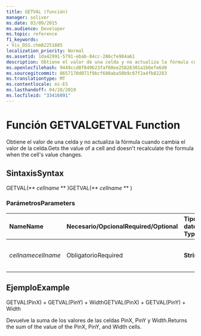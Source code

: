 ```yaml
---
title: GETVAL (función)
manager: soliver
ms.date: 03/09/2015
ms.audience: Developer
ms.topic: reference
f1_keywords:
- Vis_DSS.chm82251885
localization_priority: Normal
ms.assetid: 1da42991-5791-ebab-84cc-286cfe984a61
description: Obtiene el valor de una celda y no actualiza la fórmula cuando cambia el valor de la celda.
ms.openlocfilehash: 9449ccd8f849b23faf08ee25826301a1b6efe6d0
ms.sourcegitcommit: 8657170d071f9bcf680aba50b9c07f2a4fb82283
ms.translationtype: MT
ms.contentlocale: es-ES
ms.lasthandoff: 04/28/2019
ms.locfileid: "33416891"
---
```

# <a name="getval-function"></a><span data-ttu-id="722e0-103">Función GETVAL</span><span class="sxs-lookup"><span data-stu-id="722e0-103">GETVAL Function</span></span>

<span data-ttu-id="722e0-104">Obtiene el valor de una celda y no actualiza la fórmula cuando cambia el valor de la celda.</span><span class="sxs-lookup"><span data-stu-id="722e0-104">Gets the value of a cell and doesn't recalculate the formula when the cell's value changes.</span></span>
  
## <a name="syntax"></a><span data-ttu-id="722e0-105">Sintaxis</span><span class="sxs-lookup"><span data-stu-id="722e0-105">Syntax</span></span>

<span data-ttu-id="722e0-106">GETVAL(\*\* *cellname* \*\* )</span><span class="sxs-lookup"><span data-stu-id="722e0-106">GETVAL(\*\* *cellname* \*\* )</span></span> 
  
### <a name="parameters"></a><span data-ttu-id="722e0-107">Parámetros</span><span class="sxs-lookup"><span data-stu-id="722e0-107">Parameters</span></span>

|<span data-ttu-id="722e0-108">**Name**</span><span class="sxs-lookup"><span data-stu-id="722e0-108">**Name**</span></span>|<span data-ttu-id="722e0-109">**Necesario/Opcional**</span><span class="sxs-lookup"><span data-stu-id="722e0-109">**Required/Optional**</span></span>|<span data-ttu-id="722e0-110">**Tipo de datos**</span><span class="sxs-lookup"><span data-stu-id="722e0-110">**Data Type**</span></span>|<span data-ttu-id="722e0-111">**Descripción**</span><span class="sxs-lookup"><span data-stu-id="722e0-111">**Description**</span></span>|
|:-----|:-----|:-----|:-----|
| <span data-ttu-id="722e0-112">_cellname_</span><span class="sxs-lookup"><span data-stu-id="722e0-112">_cellname_</span></span> <br/> |<span data-ttu-id="722e0-113">Obligatorio</span><span class="sxs-lookup"><span data-stu-id="722e0-113">Required</span></span>  <br/> |<span data-ttu-id="722e0-114">**String**</span><span class="sxs-lookup"><span data-stu-id="722e0-114">**String**</span></span> <br/> |<span data-ttu-id="722e0-115">El nombre de la celda de la cual obtener el valor.</span><span class="sxs-lookup"><span data-stu-id="722e0-115">The name of the cell to get the value of.</span></span>  <br/> |
   
## <a name="example"></a><span data-ttu-id="722e0-116">Ejemplo</span><span class="sxs-lookup"><span data-stu-id="722e0-116">Example</span></span>

<span data-ttu-id="722e0-117">GETVAL(PinX) + GETVAL(PinY) + Width</span><span class="sxs-lookup"><span data-stu-id="722e0-117">GETVAL(PinX) + GETVAL(PinY) + Width</span></span> 
  
<span data-ttu-id="722e0-118">Devuelve la suma de los valores de las celdas PinX, PinY y Width.</span><span class="sxs-lookup"><span data-stu-id="722e0-118">Returns the sum of the value of the PinX, PinY, and Width cells.</span></span> 
  

